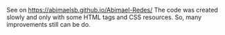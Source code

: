 See on https://abimaelsb.github.io/Abimael-Redes/
The code was created slowly and only with some HTML tags and CSS resources. So, many improvements still can be do.
